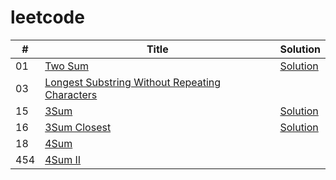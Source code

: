 # leetcode


| #       | Title                                                                                | Solution
| ------- | ------------------------------------------------------------------------------------ |---------
| 01      | [Two Sum](https://leetcode.com/problems/two-sum/)                                    |[Solution](https://dwz.cn/4sHO6NeY)
| 03      | [Longest Substring Without Repeating Characters](https://dwz.cn/JtAaB5Na)            |
| 15      | [3Sum](https://leetcode.com/problems/3sum/)                                          |[Solution](https://dwz.cn/EqSjlHh9)
| 16      | [3Sum Closest](https://leetcode.com/problems/3sum-closest/)                          |[Solution](https://dwz.cn/HnGrIQAM)
| 18      | [4Sum](https://leetcode.com/problems/4sum/)                                          |
| 454     | [4Sum II](https://leetcode.com/problems/4sum-ii/)                                    |
																						
